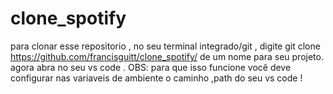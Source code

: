 # clone_spotify
para clonar esse repositorio ,
no seu terminal integrado/git , digite git clone https://github.com/francisguitt/clone_spotify/
de um nome para seu projeto.
agora abra no seu vs code .
OBS: para que isso funcione você deve configurar nas variaveis de ambiente o caminho ,path do seu vs code !

